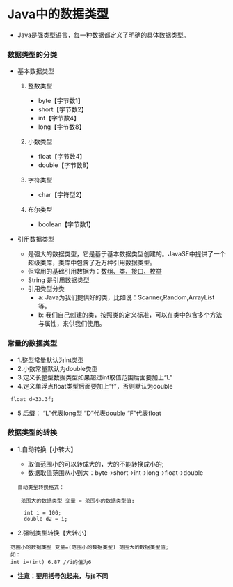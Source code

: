 # Java中的数据类型
* Java是强类型语言，每一种数据都定义了明确的具体数据类型。
### 数据类型的分类
* 基本数据类型
  1. 整数类型
     * byte【字节数1】
     * short【字节数2】
     * int【字节数4】
     * long【字节数8】

  2. 小数类型
     * float【字节数4】
     * double【字节数8】

  3. 字符类型
     * char【字符型2】

  4. 布尔类型
     * boolean【字节数1】


* 引用数据类型
  * 是强大的数据类型，它是基于基本数据类型创建的。JavaSE中提供了一个超级类库，类库中包含了近万种引用数据类型。
  * 但常用的基础引用数据为：<u>数组、类、接口、枚举</u>
  * String 是引用数据类型
  * 引用类型分类
    * a: Java为我们提供好的类，比如说：Scanner,Random,ArrayList等。
  	* b: 我们自己创建的类，按照类的定义标准，可以在类中包含多个方法与属性，来供我们使用。
### 常量的数据类型
* 1.整型常量默认为int类型
* 2.小数常量默认为double类型
* 3.定义长整型数据类型如果超过int取值范围后面要加上“L”
* 4.定义单浮点float类型后面要加上“f”，否则默认为double
 ```
  float d=33.3f;
 ```
* 5.后缀：
    “L”代表long型
    “D”代表double
    “F”代表float


### 数据类型的转换
* 1.自动转换【小转大】
  * 取值范围小的可以转成大的，大的不能转换成小的;
  * 数据取值范围从小到大：byte->short->int->long->float->double
   ```
   自动类型转换格式：

    范围大的数据类型 变量 = 范围小的数据类型值;
   ```

   ```
     int i = 100;
     double d2 = i;
   ```
* 2.强制类型转换【大转小】
```
 范围小的数据类型 变量=(范围小的数据类型) 范围大的数据类型值;
 如：
 int i=(int) 6.87 //i的值为6
```
  * **注意：要用括号包起来，与js不同**

